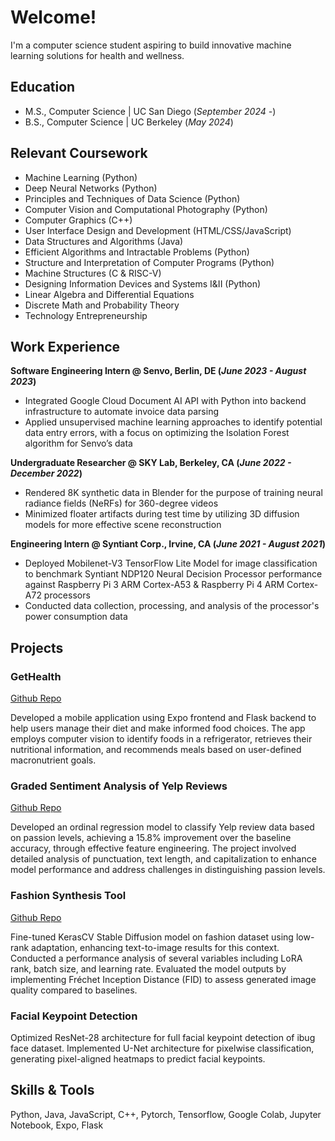 # Welcome!
I'm a computer science student aspiring to build innovative machine learning solutions for health and wellness.

## Education
- M.S., Computer Science	| UC San Diego (_September 2024 -_)	 			        		
- B.S., Computer Science | UC Berkeley (_May 2024_)

## Relevant Coursework
- Machine Learning (Python)
- Deep Neural Networks (Python)
- Principles and Techniques of Data Science (Python)
- Computer Vision and Computational Photography (Python)
- Computer Graphics (C++)
- User Interface Design and Development (HTML/CSS/JavaScript)
- Data Structures and Algorithms (Java)
- Efficient Algorithms and Intractable Problems (Python)
- Structure and Interpretation of Computer Programs (Python)
- Machine Structures (C & RISC-V)
- Designing Information Devices and Systems I&II (Python)
- Linear Algebra and Differential Equations
- Discrete Math and Probability Theory
- Technology Entrepreneurship

## Work Experience
**Software Engineering Intern @ Senvo, Berlin, DE (_June 2023 - August 2023_)**
- Integrated Google Cloud Document AI API with Python into backend infrastructure to automate invoice data parsing
- Applied unsupervised machine learning approaches to identify potential data entry errors, with a focus on optimizing the Isolation Forest algorithm for Senvo’s data
   
**Undergraduate Researcher @ SKY Lab, Berkeley, CA (_June 2022 - December 2022_)**
- Rendered 8K synthetic data in Blender for the purpose of training neural radiance fields (NeRFs) for 360-degree videos
- Minimized floater artifacts during test time by utilizing 3D diffusion models for more effective scene reconstruction
  
**Engineering Intern @ Syntiant Corp., Irvine, CA (_June 2021 - August 2021_)**
- Deployed Mobilenet-V3 TensorFlow Lite Model for image classification to benchmark Syntiant NDP120 Neural Decision Processor performance against Raspberry Pi 3 ARM Cortex-A53 & Raspberry Pi 4 ARM Cortex-A72 processors
- Conducted data collection, processing, and analysis of the processor's power consumption data

## Projects

### GetHealth
[Github Repo](https://github.com/amritamo/FoodRec)

Developed a mobile application using Expo frontend and Flask backend to help users manage their diet and make informed food choices. The app employs computer vision to identify foods in a refrigerator, retrieves their nutritional information, and recommends meals based on user-defined macronutrient goals.

### Graded Sentiment Analysis of Yelp Reviews
[Github Repo](https://github.com/amritamo/INFO-159/tree/cd9af9482516461c041770994077057c0168a7ad/Annotation%20Project)

Developed an ordinal regression model to classify Yelp review data based on passion levels, achieving a 15.8% improvement over the baseline accuracy, through effective feature engineering. The project involved detailed analysis of punctuation, text length, and capitalization to enhance model performance and address challenges in distinguishing passion levels.

### Fashion Synthesis Tool
[Github Repo](https://github.com/amritamo/fashion_stable_diffusion_finetuned.git)

Fine-tuned KerasCV Stable Diffusion model on fashion dataset using low-rank adaptation, enhancing text-to-image results for this context. Conducted a performance analysis of several variables including LoRA rank, batch size, and learning rate. Evaluated the model outputs by implementing Fréchet Inception Distance (FID) to assess generated image quality compared to baselines.

### Facial Keypoint Detection

Optimized ResNet-28 architecture for full facial keypoint detection of ibug face dataset. Implemented U-Net architecture for pixelwise classification, generating pixel-aligned heatmaps to predict facial keypoints.

## Skills & Tools
Python, Java, JavaScript, C++, Pytorch, Tensorflow, Google Colab, Jupyter Notebook, Expo, Flask
